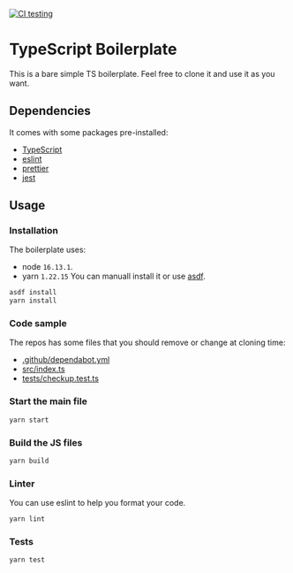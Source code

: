 [![CI testing](https://github.com/Meyclem/typescript-boilerplate/actions/workflows/test.yml/badge.svg)](https://github.com/Meyclem/typescript-boilerplate/actions/workflows/test.yml)
# TypeScript Boilerplate

This is a bare simple TS boilerplate. Feel free to clone it and use it as you want.

## Dependencies

It comes with some packages pre-installed:
- [TypeScript](https://www.typescriptlang.org/docs/home.html)
- [eslint](https://eslint.org/)
- [prettier](https://prettier.io/)
- [jest](https://jestjs.io/)

## Usage

### Installation

The boilerplate uses:
- node `16.13.1`.
- yarn `1.22.15`
You can manuall install it or use [asdf](https://github.com/asdf-vm/asdf).

```bash
asdf install
yarn install
```

### Code sample

The repos has some files that you should remove or change at cloning time:
- [.github/dependabot.yml](.github/dependabot.yml)
- [src/index.ts](src/index.ts)
- [tests/checkup.test.ts](tests/checkup.test.ts)

### Start the main file

```bash
yarn start
```

### Build the JS files

```bash
yarn build
```

### Linter

You can use eslint to help you format your code.

```bash
yarn lint
```

### Tests

```bash
yarn test
```
